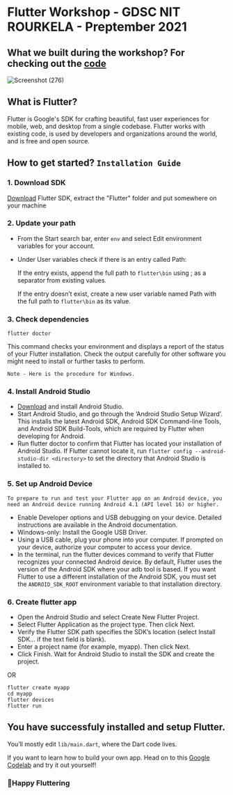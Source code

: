 # Flutter Workshop - GDSC NIT ROURKELA - Preptember 2021

## What we built during the workshop? For checking out the [code](https://github.com/nayakastha/flutter-workshop-preptember/blob/main/counter.dart)
![Screenshot (276)](https://user-images.githubusercontent.com/58568514/132632384-0b355bb4-5032-4b95-8e51-a1c2f8a53311.png)


## What is Flutter? 
Flutter is Google's SDK for crafting beautiful, fast user experiences for mobile, web, and desktop from a single codebase. Flutter works with existing code, is used by developers and organizations around the world, and is free and open source.

## How to get started? `Installation Guide`
### 1. Download SDK

[Download](https://flutter.dev/docs/get-started/install) Flutter SDK, extract the "Flutter" folder and put somewhere on your machine

### 2. Update your path

- From the Start search bar, enter `env` and select Edit environment variables for your account.
- Under User variables check if there is an entry called Path:
       
     If the entry exists, append the full path to `flutter\bin` using ; as a separator from existing values. 
       
     If the entry doesn’t exist, create a new user variable named Path with the full path to `flutter\bin` as its value.

### 3. Check dependencies
```
flutter doctor
```
This command checks your environment and displays a report of the status of your Flutter installation. Check the output carefully for other software you might need to install or further tasks to perform.

`Note - Here is the procedure for Windows. `

### 4. Install Android Studio

- [Download](https://developer.android.com/studio) and install Android Studio.
- Start Android Studio, and go through the ‘Android Studio Setup Wizard’. This installs the latest Android SDK, Android SDK Command-line Tools, and Android SDK Build-Tools, which   are required by Flutter when developing for Android.
- Run flutter doctor to confirm that Flutter has located your installation of Android Studio. If Flutter cannot locate it, run `flutter config --android-studio-dir <directory>` to     set the directory that Android Studio is installed to.

### 5. Set up Android Device

`To prepare to run and test your Flutter app on an Android device, you need an Android device running Android 4.1 (API level 16) or higher.`

- Enable Developer options and USB debugging on your device. Detailed instructions are available in the Android documentation.
- Windows-only: Install the Google USB Driver.
- Using a USB cable, plug your phone into your computer. If prompted on your device, authorize your computer to access your device.
- In the terminal, run the flutter devices command to verify that Flutter recognizes your connected Android device. By default, Flutter uses the version of the Android SDK where your adb tool is based. If you want Flutter to use a different installation of the Android SDK, you must set the `ANDROID_SDK_ROOT` environment variable to that installation directory.


### 6. Create flutter app

- Open the Android Studio  and select Create New Flutter Project.
- Select Flutter Application as the project type. Then click Next.
- Verify the Flutter SDK path specifies the SDK’s location (select Install SDK… if the text field is blank).
- Enter a project name (for example, myapp). Then click Next.
- Click Finish.
Wait for Android Studio to install the SDK and create the project.

OR

```
flutter create myapp
cd myapp
flutter devices
flutter run
```

## You have successfuly installed and setup Flutter. 
You’ll mostly edit `lib/main.dart`, where the Dart code lives.

If you want to learn how to build your own app. Head on to this [Google Codelab](https://codelabs.developers.google.com/codelabs/first-flutter-app-pt1#0) and try it out yourself!

### 🎉Happy Fluttering


